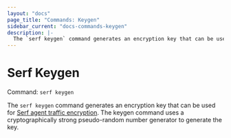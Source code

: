 ```yaml
---
layout: "docs"
page_title: "Commands: Keygen"
sidebar_current: "docs-commands-keygen"
description: |-
  The `serf keygen` command generates an encryption key that can be used for Serf agent traffic encryption. The keygen command uses a cryptographically strong pseudo-random number generator to generate the key.
---
```


# Serf Keygen

Command: `serf keygen`

The `serf keygen` command generates an encryption key that can be used for
[Serf agent traffic encryption](/docs/agent/encryption.html).
The keygen command uses a cryptographically
strong pseudo-random number generator to generate the key.
